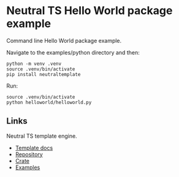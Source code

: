 Neutral TS Hello World package example
======================================

Command line Hello World package example.

Navigate to the examples/python directory and then:

```
python -m venv .venv
source .venv/bin/activate
pip install neutraltemplate
```

Run:

```
source .venv/bin/activate
python helloworld/helloworld.py
```

Links
-----

Neutral TS template engine.

- [Template docs](https://github.com/FranBarInstance/neutralts-docs/docs/neutralts/doc/)
- [Repository](https://github.com/FranBarInstance/neutralts)
- [Crate](https://crates.io/crates/neutralts)
- [Examples](https://github.com/FranBarInstance/neutralts-docs/tree/master/examples)
